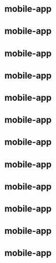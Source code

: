# mobile-app
# mobile-app
# mobile-app
# mobile-app
# mobile-app
# mobile-app
# mobile-app
# mobile-app
# mobile-app
# mobile-app
# mobile-app
# mobile-app
